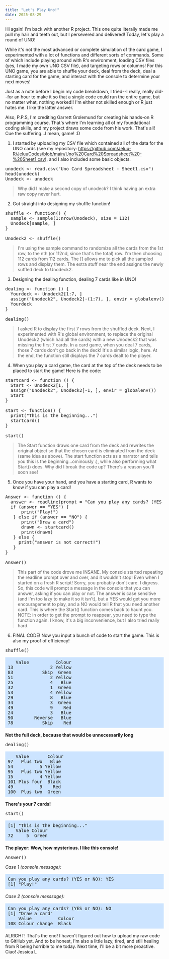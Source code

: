 ```yaml
---
title: "Let's Play Uno!"
date: 2025-08-29
---
```

Hi again! 
I'm back with another R project. This one quite literally made me pull my hair and teeth out, but I persevered and delivered! Today, let's play a round of UNO!

While it's not the most advanced or complete simulation of the card game, I experimented with a lot of functions and different sorts of commands. Some of which include playing around with R's environment, loading CSV files (yes, I made my own UNO CSV file), and targeting rows or columns! For this UNO game, you are able to shuffle your deck, deal from the deck, deal a starting card for the game, and interact with the console to determine your next moves!

Just as a note before I begin my code breakdown, I tried--I really, really did--for an hour to make it so that a single code could run the entire game, but no matter what, nothing worked!! I'm either not skilled enough or R just hates me. I like the latter answer. 

Also, P.P.S, I'm crediting Garrett Grolemund for creating his hands-on R programming course. That's where I'm learning all of my foundational coding skills, and my project draws some code from his work. That's all! Cue the suffering...I mean, game! :D

1) I started by uploading my CSV file which contained all of the data for the UNO cards (see my repository: https://github.com/Jeluu-R/JeluuCodes/blob/main/Uno%20Card%20Spreadsheet%20-%20Sheet1.csv), and I also included some basic objects.
<pre>unodeck <- read.csv("Uno Card Spreadsheet - Sheet1.csv")
head(unodeck)
Unodeck <- unodeck</pre>
> Why did I make a second copy of unodeck? I think having an extra raw copy never hurt.

2) Got straight into designing my shuffle function!
<pre>shuffle <- function() {
  sample <- sample(1:nrow(Unodeck), size = 112)
  Unodeck[sample, ]
}
  
Unodeck2 <- shuffle()</pre>
> I'm using the sample command to randomize all the cards from the 1st row, to the nth (or 112nd, since that's the total) row. I'm then choosing 112 cards from 112 cards. The [] allows me to pick all the sampled rows and display them. The extra stuff near the end assigns the newly suffled deck to Unodeck2.

3) Designing the dealing function, dealing 7 cards like in UNO!
<pre>dealing <- function () {
  Yourdeck <- Unodeck2[1:7, ]
  assign("Unodeck2", Unodeck2[-(1:7), ], envir = globalenv())
  Yourdeck
}

dealing()</pre>
> I asked R to display the first 7 rows from the shuffled deck. Next, I experimented with R's global environment, to replace the original Unodeck2 (which had all the cards) with a new Unodeck2 that was missing the first 7 cards. In a card game, when you deal 7 cards, those 7 cards don't go back in the deck! It's a similar logic, here. At the end, the function still displays the 7 cards dealt to the player. 

4) When you play a card game, the card at the top of the deck needs to be placed to start the game! Here is the code:
<pre>startcard <- function () {
  Start <- Unodeck2[1, ]
  assign("Unodeck2", Unodeck2[-1, ], envir = globalenv())
  Start
}

start <- function() {
  print("This is the beginning...")
  startcard()
}

start()</pre>
> The Start function draws one card from the deck and rewrites the original object so that the chosen card is eliminated from the deck (same idea as above). The start function acts as a narrator and tells you this is the beginning...ominously :), while also performing what Start() does. Why did I break the code up? There's a reason you'll soon see!

5) Once you have your hand, and you have a starting card, R wants to know if you can play a card!
<pre>Answer <- function () {
  answer <- readline(prompt = "Can you play any cards? (YES or NO): ")
  if (answer == "YES") {
      print("Play!")
   } else if (answer == "NO") {
      print("Draw a card")
      drawn <- startcard()
      print(drawn)
   } else {
     print("answer is not correct!")
   }
}

Answer()</pre>
> This part of the code drove me INSANE. My console started repeating the readline prompt over and over, and it wouldn't stop! Even when I started on a fresh R script! Sorry, you probably don't care. I digress. So, this code will prompt a message in the console that you can answer, asking if you can play or not. The answer is case sensitive (and I'm too lazy to make it so it isn't), but a YES would get you more encouragement to play, and a NO would tell R that you need another card. This is where the Start() function comes back to haunt you. NOTE: in order to get the prompt to reappear, you need to type the function again. I know, it's a big inconvenience, but I also tried really hard.

6) FINAL CODE! Now you input a bunch of code to start the game. This is also my proof of efficiency!
<pre>shuffle()</pre>
<pre style="background-color: #cce4ff; padding: 8px; white-space: pre;">
   Value          Colour
13              2 Yellow
83           Skip  Green
51              2 Yellow
25              4   Blue
32              1  Green
53              4 Yellow
29              8   Blue
34              3  Green
49              9    Red
24              3   Blue
90        Reverse   Blue
78           Skip    Red</pre>
**Not the full deck, because that would be unnecessarily long**

<pre>dealing()</pre>
<pre style="background-color: #cce4ff; padding: 8px; white-space: pre;">
   Value       Colour
97   Plus two   Blue
54          5 Yellow
95   Plus two Yellow
15          4 Yellow
101 Plus four  Black
49          9    Red
100  Plus two  Green</pre>
**There's your 7 cards!**

<pre>start()</pre>
<pre style="background-color: #cce4ff; padding: 8px; white-space: pre;">
[1] "This is the beginning..."
   Value Colour
72     5  Green</pre>
**The player: Wow, how mysterious. I like this console!**

<pre>Answer()</pre>

*Case 1 (console message):*
<pre style="background-color: #cce4ff; padding: 8px; white-space: pre;">
Can you play any cards? (YES or NO): YES
[1] "Play!"</pre>

*Case 2 (console messsage):*
<pre style="background-color: #cce4ff; padding: 8px; white-space: pre;">
Can you play any cards? (YES or NO): NO
[1] "Draw a card"
    Value          Colour
108 Colour change  Black</pre>


ALRIGHT! That's the end! I haven't figured out how to upload my raw code to GitHub yet. And to be honest, I'm also a little lazy, tired, and still healing from R being horrible to me today. Next time, I'll be a bit more proactive. 
Ciao!
Jessica L
